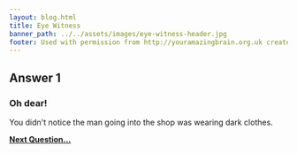 ```yaml
---
layout: blog.html
title: Eye Witness
banner_path: ../../assets/images/eye-witness-header.jpg
footer: Used with permission from http://youramazingbrain.org.uk created by At-Bristol Science centre
---
```

## Answer 1

### Oh dear!

You didn't notice the man going into the shop was wearing dark clothes.

[**Next Question...**](eye-witness-p4)
